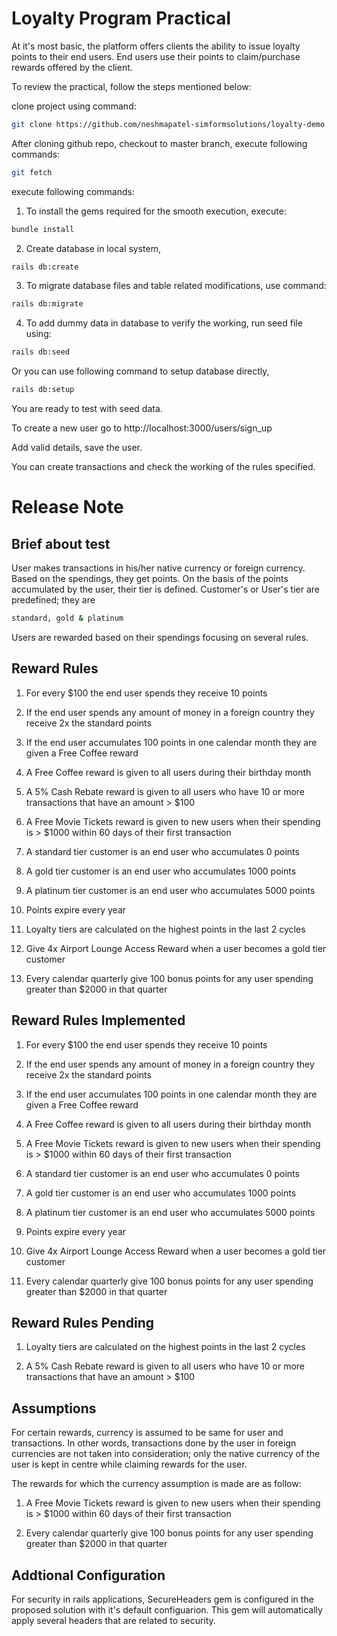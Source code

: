 # Loyalty Program Practical
At it's most basic, the platform offers clients the ability to issue loyalty points to their end users. End users use their points to claim/purchase rewards offered by the client.

To review the practical, follow the steps mentioned below:

clone project using command:

```bash
git clone https://github.com/neshmapatel-simformsolutions/loyalty-demo.git
```

After cloning github repo, checkout to master branch, execute following commands:

```bash
git fetch
```

execute following commands:
1. To install the gems required for the smooth execution, execute:

```bash
bundle install
```

2. Create database in local system,

```bash
rails db:create
```

3. To migrate database files and table related modifications, use command:

```bash
rails db:migrate
```

4. To add dummy data in database to verify the working, run seed file using:

```bash
rails db:seed
```

Or you can use following command to setup database directly,

```bash
rails db:setup
```

You are ready to test with seed data.

To create a new user go to http://localhost:3000/users/sign_up

Add valid details, save the user.

You can create transactions and check the working of the rules specified.

# Release Note
## Brief about test

User makes transactions in his/her native currency or foreign currency. Based on the spendings, they get points. On the basis of the points accumulated by the user, their tier is defined. Customer's or User's tier are predefined; they are

```bash
standard, gold & platinum
```

Users are rewarded based on their spendings focusing on several rules.

## Reward Rules
1. For every $100 the end user spends they receive 10 points

2. If the end user spends any amount of money in a foreign country they receive 2x the standard points

3. If the end user accumulates 100 points in one calendar month they are given a Free Coffee reward

4. A Free Coffee reward is given to all users during their birthday month

5. A 5% Cash Rebate reward is given to all users who have 10 or more transactions that have an amount > $100

6. A Free Movie Tickets reward is given to new users when their spending is > $1000 within 60 days of their first transaction

7. A standard tier customer is an end user who accumulates 0 points

8. A gold tier customer is an end user who accumulates 1000 points

9. A platinum tier customer is an end user who accumulates 5000 points

10. Points expire every year

11. Loyalty tiers are calculated on the highest points in the last 2 cycles

12. Give 4x Airport Lounge Access Reward when a user becomes a gold tier customer

13. Every calendar quarterly give 100 bonus points for any user spending greater than $2000 in that quarter

## Reward Rules Implemented
1. For every $100 the end user spends they receive 10 points

2. If the end user spends any amount of money in a foreign country they receive 2x the standard points

3. If the end user accumulates 100 points in one calendar month they are given a Free Coffee reward

4. A Free Coffee reward is given to all users during their birthday month

5. A Free Movie Tickets reward is given to new users when their spending is > $1000 within 60 days of their first transaction

6. A standard tier customer is an end user who accumulates 0 points

7. A gold tier customer is an end user who accumulates 1000 points

8. A platinum tier customer is an end user who accumulates 5000 points

9. Points expire every year

10. Give 4x Airport Lounge Access Reward when a user becomes a gold tier customer

11. Every calendar quarterly give 100 bonus points for any user spending greater than $2000 in that quarter

## Reward Rules Pending

1. Loyalty tiers are calculated on the highest points in the last 2 cycles

2. A 5% Cash Rebate reward is given to all users who have 10 or more transactions that have an amount > $100

## Assumptions

For certain rewards, currency is assumed to be same for user and transactions. In other words, transactions done by the user in foreign currencies are not taken into consideration; only the native currency of the user is kept in centre while claiming rewards for the user.

The rewards for which the currency assumption is made are as follow:

1. A Free Movie Tickets reward is given to new users when their spending is > $1000 within 60 days of their first transaction

2. Every calendar quarterly give 100 bonus points for any user spending greater than $2000 in that quarter

## Addtional Configuration

For security in rails applications, SecureHeaders gem is configured in the proposed solution with it's default configuarion. This gem will automatically apply several headers that are related to security.
